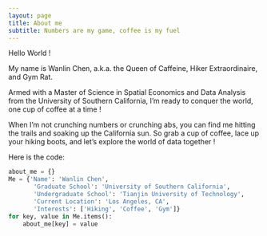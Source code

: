 ```yaml
---
layout: page
title: About me
subtitle: Numbers are my game, coffee is my fuel
---
```

  
    
Hello World !  
   
My name is Wanlin Chen, a.k.a. the Queen of Caffeine, Hiker Extraordinaire, and Gym Rat.  
   
Armed with a Master of Science in Spatial Economics and Data Analysis from the University of Southern California, I’m ready to conquer the world, one cup of coffee at a time !   

When I’m not crunching numbers or crunching abs, you can find me hitting the trails and soaking up the California sun. So grab a cup of coffee, lace up your hiking boots, and let’s explore the world of data together !


Here is the code: 
```python
about_me = {}
Me = {'Name': 'Wanlin Chen',
       'Graduate School': 'University of Southern California',
       'Undergraduate School': 'Tianjin University of Technology',
       'Current Location': 'Los Angeles, CA',
       'Interests': ['Hiking', 'Coffee', 'Gym']}
for key, value in Me.items():
    about_me[key] = value
```
